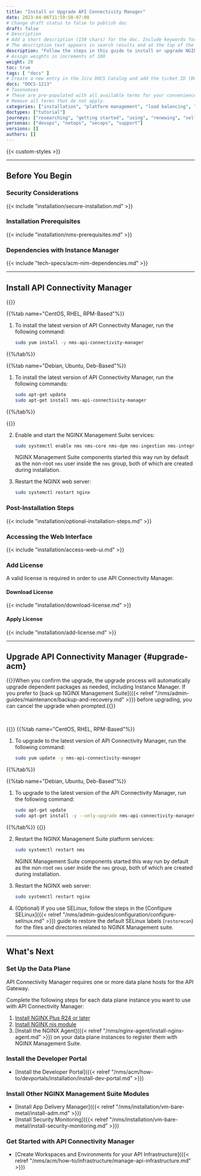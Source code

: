```yaml
---
title: "Install or Upgrade API Connectivity Manager"
date: 2023-04-06T11:59:50-07:00
# Change draft status to false to publish doc
draft: false
# Description
# Add a short description (150 chars) for the doc. Include keywords for SEO. 
# The description text appears in search results and at the top of the doc.
description: "Follow the steps in this guide to install or upgrade NGINX Management Suite API Connectivity Manager."
# Assign weights in increments of 100
weight: 20
toc: true
tags: [ "docs" ]
# Create a new entry in the Jira DOCS Catalog and add the ticket ID (DOCS-<number>) below
docs: "DOCS-1213"
# Taxonomies
# These are pre-populated with all available terms for your convenience.
# Remove all terms that do not apply.
categories: ["installation", "platform management", "load balancing", "api management", "service mesh", "security", "analytics"]
doctypes: ["tutorial"]
journeys: ["researching", "getting started", "using", "renewing", "self service"]
personas: ["devops", "netops", "secops", "support"]
versions: []
authors: []
---
```


{{< custom-styles >}}

---

## Before You Begin

### Security Considerations

{{< include "installation/secure-installation.md" >}}

### Installation Prerequisites

{{< include "installation/nms-prerequisites.md" >}}

### Dependencies with Instance Manager

{{< include "tech-specs/acm-nim-dependencies.md" >}}

---

## Install API Connectivity Manager

{{<tabs name="install-acm">}}

{{%tab name="CentOS, RHEL, RPM-Based"%}}

1. To install the latest version of API Connectivity Manager, run the following command:

    ```bash
    sudo yum install -y nms-api-connectivity-manager
    ```

{{%/tab%}}

{{%tab name="Debian, Ubuntu, Deb-Based"%}}

1. To install the latest version of API Connectivity Manager, run the following commands:

    ```bash
    sudo apt-get update
    sudo apt-get install nms-api-connectivity-manager
    ```

{{%/tab%}}

{{</tabs>}}

2. Enable and start the NGINX Management Suite services:

    ```bash
    sudo systemctl enable nms nms-core nms-dpm nms-ingestion nms-integrations nms-acm --now
    ```

    NGINX Management Suite components started this way run by default as the non-root `nms` user inside the `nms` group, both of which are created during installation.

3. Restart the NGINX web server:

   ```bash
   sudo systemctl restart nginx
   ```

### Post-Installation Steps

{{< include "installation/optional-installation-steps.md" >}}

### Accessing the Web Interface

{{< include "installation/access-web-ui.md" >}}

### Add License

A valid license is required in order to use API Connectivity Manager.

#### Download License

{{< include "installation/download-license.md" >}}

#### Apply License

{{< include "installation/add-license.md" >}}

---

## Upgrade API Connectivity Manager {#upgrade-acm}

{{<note>}}When you confirm the upgrade, the upgrade process will automatically upgrade dependent packages as needed, including Instance Manager. If you prefer to [back up NGINX Management Suite]({{< relref "/nms/admin-guides/maintenance/backup-and-recovery.md" >}}) before upgrading, you can cancel the upgrade when prompted.{{</note>}}

<br>

{{<tabs name="upgrade_adm">}}
{{%tab name="CentOS, RHEL, RPM-Based"%}}

1. To upgrade to the latest version of API Connectivity Manager, run the following command:

   ```bash
   sudo yum update -y nms-api-connectivity-manager
   ```

{{%/tab%}}

{{%tab name="Debian, Ubuntu, Deb-Based"%}}

1. To upgrade to the latest version of the API Connectivity Manager, run the following command:

   ```bash
   sudo apt-get update
   sudo apt-get install -y --only-upgrade nms-api-connectivity-manager
   ```

{{%/tab%}}
{{</tabs>}}

2. Restart the NGINX Management Suite platform services:

    ```bash
    sudo systemctl restart nms
    ```

    NGINX Management Suite components started this way run by default as the non-root `nms` user inside the `nms` group, both of which are created during installation.

3. Restart the NGINX web server:

   ```bash
   sudo systemctl restart nginx
   ```

4. (Optional) If you use SELinux, follow the steps in the [Configure SELinux]({{< relref "/nms/admin-guides/configuration/configure-selinux.md" >}}) guide to restore the default SELinux labels (`restorecon`) for the files and directories related to NGINX Management suite.

---
## What's Next

### Set Up the Data Plane

API Connectivity Manager requires one or more data plane hosts for the API Gateway.

Complete the following steps for each data plane instance you want to use with API Connectivity Manager:

1. [Install NGINX Plus R24 or later](https://docs.nginx.com/nginx/admin-guide/installing-nginx/installing-nginx-plus/)
2. [Install NGINX njs module](https://docs.nginx.com/nginx/admin-guide/dynamic-modules/nginscript/)
3. [Install the NGINX Agent]({{< relref "/nms/nginx-agent/install-nginx-agent.md" >}}) on your data plane instances to register them with NGINX Management Suite.

### Install the Developer Portal

- [Install the Developer Portal]({{< relref "/nms/acm/how-to/devportals/installation/install-dev-portal.md" >}})

### Install Other NGINX Management Suite Modules

- [Install App Delivery Manager]({{< relref "/nms/installation/vm-bare-metal/install-adm.md" >}})
- [Install Security Monitoring]({{< relref "/nms/installation/vm-bare-metal/install-security-monitoring.md" >}})

### Get Started with API Connectivity Manager

- [Create Workspaces and Environments for your API Infrastructure]({{< relref "/nms/acm/how-to/infrastructure/manage-api-infrastructure.md" >}})
